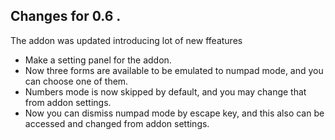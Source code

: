 ## Changes for 0.6 .
The addon was updated introducing lot of new ffeatures

*	Make a setting panel for the addon.
*	Now three forms are available to be emulated to numpad mode, and you can choose one of them.
*	Numbers mode is now skipped by default, and you may change that from addon settings.
*	Now you can dismiss numpad mode by escape key, and this also can be accessed and changed from addon settings.
